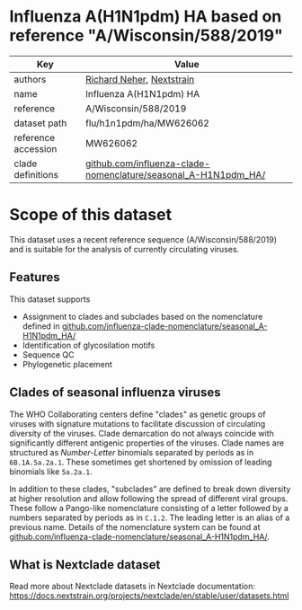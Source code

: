 # Influenza A(H1N1pdm) HA based on reference "A/Wisconsin/588/2019"

| Key                  | Value                |
| -------------------- | -------------------- |
| authors                | [Richard Neher](https://neherlab.org), [Nextstrain](https://nextstrain.org)                         |
| name                 | Influenza A(H1N1pdm) HA                      |
| reference            | A/Wisconsin/588/2019                      |
| dataset path         | flu/h1n1pdm/ha/MW626062                     |
| reference accession  | MW626062   |
| clade definitions  |  [github.com/influenza-clade-nomenclature/seasonal_A-H1N1pdm_HA/](https://github.com/influenza-clade-nomenclature/seasonal_A-H1N1pdm_HA/)  |

# Scope of this dataset
This dataset uses a recent reference sequence (A/Wisconsin/588/2019) and is suitable for the analysis of currently circulating viruses.


## Features
This dataset supports

 * Assignment to clades and subclades based on the nomenclature defined in [github.com/influenza-clade-nomenclature/seasonal_A-H1N1pdm_HA/](https://github.com/influenza-clade-nomenclature/seasonal_A-H1N1pdm_HA/)
 * Identification of glycosilation motifs
 * Sequence QC
 * Phylogenetic placement

## Clades of seasonal influenza viruses

The WHO Collaborating centers define "clades" as genetic groups of viruses with signature mutations to facilitate discussion of circulating diversity of the viruses.
Clade demarcation do not always coincide with significantly different antigenic properties of the viruses.
Clade names are structured as _Number-Letter_ binomials separated by periods as in `6B.1A.5a.2a.1`. These sometimes get shortened by omission of leading binomials like `5a.2a.1`.

In addition to these clades, "subclades" are defined to break down diversity at higher resolution and allow following the spread of different viral groups.
These follow a Pango-like nomenclature consisting of a letter followed by a numbers separated by periods as in `C.1.2`.
The leading letter is an alias of a previous name.
Details of the nomenclature system can be found at [github.com/influenza-clade-nomenclature/seasonal_A-H1N1pdm_HA/](https://github.com/influenza-clade-nomenclature/seasonal_A-H1N1pdm_HA/).

## What is Nextclade dataset

Read more about Nextclade datasets in Nextclade documentation: https://docs.nextstrain.org/projects/nextclade/en/stable/user/datasets.html
